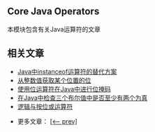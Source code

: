 ## Core Java Operators

本模块包含有关Java运算符的文章

## 相关文章

+ [Java中instanceof运算符的替代方案](docs/Java中instanceof运算符的替代方案.md)
+ [从整数值获取某个位置的位](docs/从整数值获取某个位置的位.md)
+ [使用位运算符在Java中进行位掩码](docs/使用位运算符在Java中进行位掩码.md)
+ [在Java中检查三个布尔值中是否至少有两个为真](docs/在Java中检查三个布尔值中是否至少有两个为真.md)
+ [逻辑与按位或运算符](docs/逻辑与按位或运算符.md)

- 更多文章： [[<-- prev]](../java-lang-operators-1/README.md)